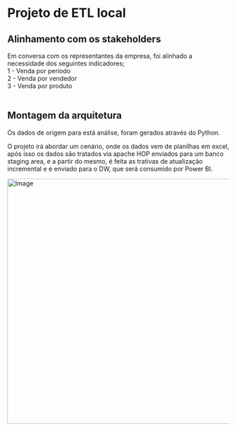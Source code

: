 # Projeto de ETL local

## Alinhamento com os stakeholders <br>
Em conversa com os representantes da empresa, foi alinhado a necessidade dos seguintes indicadores; <br>
1 - Venda por período <br>
2 - Venda por vendedor <br>
3 - Venda por produto <br>
<br>
## Montagem da arquitetura

Os dados de origem  para está análise, foram gerados através do Python.

O projeto irá abordar um cenário, onde os dados vem de planilhas em excel, após isso os dados são tratados via apache HOP enviados para um banco staging area, e a partir do mesmo, é feita as trativas de atualização incremental e é enviado para o DW, que será consumido por Power BI.

<img width="1187" height="556" alt="Image" src="https://github.com/user-attachments/assets/f3d9b9e6-9fa6-4db2-86de-3515fc33011b" />
